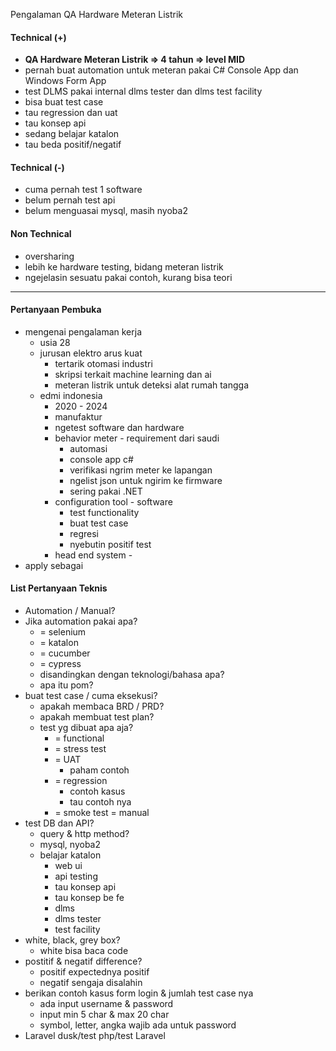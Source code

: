 Pengalaman QA Hardware Meteran Listrik

#### Technical (+) 

- **QA Hardware Meteran Listrik => 4 tahun => level MID**  
- pernah buat automation untuk meteran pakai C# Console App dan Windows Form App
- test DLMS pakai internal dlms tester dan dlms test facility
- bisa buat test case
- tau regression dan uat
- tau konsep api
- sedang belajar katalon
- tau beda positif/negatif

#### Technical (-)  

- cuma pernah test 1 software
- belum pernah test api
- belum menguasai mysql, masih nyoba2

#### Non Technical  

- oversharing
- lebih ke hardware testing, bidang meteran listrik
- ngejelasin sesuatu pakai contoh, kurang bisa teori

---

#### Pertanyaan Pembuka

- mengenai pengalaman kerja  
	- usia 28
	- jurusan elektro arus kuat
		- tertarik otomasi industri
		- skripsi terkait machine learning dan ai
		- meteran listrik untuk deteksi alat rumah tangga
	- edmi indonesia
		- 2020 - 2024
		- manufaktur
		- ngetest software dan hardware
		- behavior meter - requirement dari saudi
			- automasi
			- console app c#
			- verifikasi ngrim meter ke lapangan
			- ngelist json untuk ngirim ke firmware
			- sering pakai .NET
		- configuration tool - software
			- test functionality
			- buat test case
			- regresi
			- nyebutin positif test
		- head end system - 
- apply sebagai


#### List Pertanyaan Teknis

- Automation / Manual?  
- Jika automation pakai apa?
	- = selenium
	- = katalon
	- = cucumber
	- = cypress
	- disandingkan dengan teknologi/bahasa apa?
	- apa itu pom?
- buat test case / cuma eksekusi?
	- apakah membaca BRD / PRD?
	- apakah membuat test plan?
	- test yg dibuat apa aja?
		- = functional
		- = stress test
		- = UAT
			- paham contoh
		- = regression
			- contoh kasus
			- tau contoh nya
		- = smoke test = manual
- test DB dan API?
	- query & http method?
	- mysql, nyoba2
	- belajar katalon
		- web ui
		- api testing
		- tau konsep api
		- tau konsep be fe
		- dlms
		- dlms tester
		- test facility
- white, black, grey box?
	- white bisa baca code
- postitif & negatif difference?
	- positif expectednya positif
	- negatif sengaja disalahin
- berikan contoh kasus form login & jumlah test case nya
	- ada input username & password
	- input min 5 char & max 20 char
	- symbol, letter, angka wajib ada untuk password
- Laravel dusk/test php/test Laravel